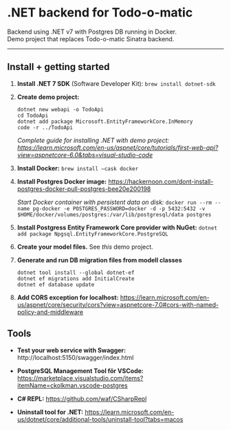 # .NET backend for Todo-o-matic

Backend using .NET v7 with Postgres DB running in Docker.   
Demo project that replaces Todo-o-matic Sinatra backend.

---

## Install + getting started

1. **Install .NET 7 SDK** (Software Developer Kit): `brew install dotnet-sdk`

2. **Create demo project:**
    ```
    dotnet new webapi -o TodoApi 
    cd TodoApi 
    dotnet add package Microsoft.EntityFrameworkCore.InMemory 
    code -r ../TodoApi
    ```

    *Complete guide for installing .NET with demo project: https://learn.microsoft.com/en-us/aspnet/core/tutorials/first-web-api?view=aspnetcore-6.0&tabs=visual-studio-code*

3. **Install Docker:** `brew install —cask docker`

4. **Install Postgres Docker image:** https://hackernoon.com/dont-install-postgres-docker-pull-postgres-bee20e200198

    *Start Docker container with persistent data on disk:* `docker run --rm --name pg-docker -e POSTGRES_PASSWORD=docker -d -p 5432:5432 -v $HOME/docker/volumes/postgres:/var/lib/postgresql/data postgres`

5. **Install Postgress Entity Framework Core provider with NuGet:** `dotnet add package Npgsql.EntityFrameworkCore.PostgreSQL`

6. **Create your model files.** See *this* demo project.

7. **Generate and run DB migration files from modell classes**
    ```
    dotnet tool install --global dotnet-ef
    dotnet ef migrations add InitialCreate
    dotnet ef database update
    ```

8. **Add CORS exception for localhost:** https://learn.microsoft.com/en-us/aspnet/core/security/cors?view=aspnetcore-7.0#cors-with-named-policy-and-middleware 

## Tools

* **Test your web service with Swagger:** http://localhost:5150/swagger/index.html  

* **PostgreSQL Management Tool för VSCode:** https://marketplace.visualstudio.com/items?itemName=ckolkman.vscode-postgres

* **C# REPL:** https://github.com/waf/CSharpRepl

* **Uninstall tool for .NET:** https://learn.microsoft.com/en-us/dotnet/core/additional-tools/uninstall-tool?tabs=macos 
